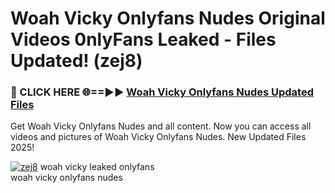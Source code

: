 # Woah Vicky Onlyfans Nudes Original Videos 0nlyFans Leaked - Files Updated! (zej8)

<h3>🔴 CLICK HERE 🌐==►► <a href="https://tinyurl.com/2jnfzry5" rel="nofollow">Woah Vicky Onlyfans Nudes Updated Files</a></h3>

Get Woah Vicky Onlyfans Nudes and all content. Now you can access all videos and pictures of Woah Vicky Onlyfans Nudes. New Updated Files 2025!

[![zej8](https://i.imgur.com/GyGTBgg.gif)](https://tinyurl.com/2jnfzry5)
woah vicky leaked onlyfans<br>
woah vicky onlyfans nudes